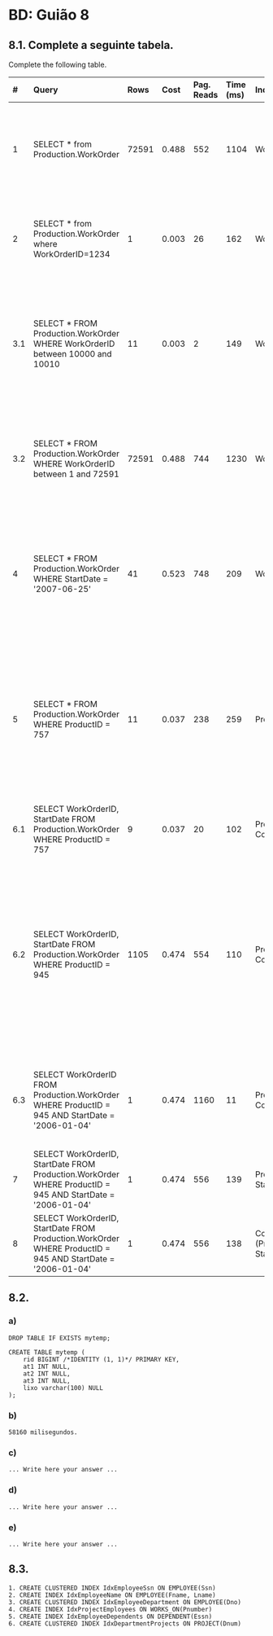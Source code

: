 # BD: Guião 8


## ​8.1. Complete a seguinte tabela.
Complete the following table.

| #    | Query                                                                                                      | Rows  | Cost  | Pag. Reads | Time (ms) |       Index used                 |       Index Op.          |                                                                             Discussion                                                                                |
| :--- | :--------------------------------------------------------------------------------------------------------- | :---- | :---- | :--------- | :-------- | :------------------------------- | :----------------------- | :-------------------------------------------------------------------------------------------------------------------------------------------------------------------- |
| 1    | SELECT * from Production.WorkOrder                                                                         | 72591 | 0.488 | 552        | 1104      | WorkOrderID                      | Clustered Index Scan     | Como necessita de percorrer as linhas todas, os tempos obtidos são altos.                                                                                             |
| 2    | SELECT * from Production.WorkOrder where WorkOrderID=1234                                                  | 1     | 0.003 | 26         | 162       | WorkOrderID                      | Clustered Index Seek     | Como não existe cache, tem de percorrer até encontrar o valor.                                                                                                        |
| 3.1  | SELECT * FROM Production.WorkOrder WHERE WorkOrderID between 10000 and 10010                               | 11    | 0.003 | 2          | 149       | WorkOrderID                      | Clustered Index Seek     | Como a cache foi limpa, é necessário percorrer até encontrar as páginas com o valor dentro do intervalo                                                               |
| 3.2  | SELECT * FROM Production.WorkOrder WHERE WorkOrderID between 1 and 72591                                   | 72591 | 0.488 | 744        | 1230      | WorkOrderID                      | Clustered Index Seek     | Visto que a query inclui um intervalo que inclui todas as páginas é necessário percorrê-as todas.                                                                     |
| 4    | SELECT * FROM Production.WorkOrder WHERE StartDate = '2007-06-25'                                          | 41    | 0.523 | 748        | 209       | WorkOrderID                      | Clustered Index Scan     | Uma vez que efetuada uma pesquisa por string, é necessário percorrer um grsnde número de páginas.                                                                     |
| 5    | SELECT * FROM Production.WorkOrder WHERE ProductID = 757                                                   | 11    | 0.037 | 238        | 259       | ProductID                        | Non Clustered Index Seek | Como o número de linhas retornar é pequeno, é utilizado um non clustered index de forma eficiente embora o número de páginas lidas seja elevado                       |
| 6.1  | SELECT WorkOrderID, StartDate FROM Production.WorkOrder WHERE ProductID = 757                              | 9     | 0.037 | 20         | 102       | ProductID Covered                | Non Clustered Index Seek |                                                                                                                                                                       |
| 6.2  | SELECT WorkOrderID, StartDate FROM Production.WorkOrder WHERE ProductID = 945                              | 1105  | 0.474 | 554        | 110       | ProductID Covered                | Clustered Index Scan     | Apesar de a query ser a mesma, o número de linhas influencia o tipo de operação. Num número superior de linhas, é mais vantajoso para o SGBD fazer um Clustered Scan. |
| 6.3  | SELECT WorkOrderID FROM Production.WorkOrder WHERE ProductID = 945 AND StartDate = '2006-01-04'            | 1     | 0.474 | 1160       | 11        | ProductID Covered                | Clustered Index Scan     | Como é necessário procurar por uma string, é imperativo percorrer todo o índice.                                                                                      |
| 7    | SELECT WorkOrderID, StartDate FROM Production.WorkOrder WHERE ProductID = 945 AND StartDate = '2006-01-04' | 1     | 0.474 | 556        | 139       | ProductID e StartDate            | Clustered Index Scan     |                                                                                                                                                                       |
| 8    | SELECT WorkOrderID, StartDate FROM Production.WorkOrder WHERE ProductID = 945 AND StartDate = '2006-01-04' | 1     | 0.474 | 556        | 138       | Composite (ProductID, StartDate) | Clustered Index Scan     |                                                                                                                                                                       |

## ​8.2.

### a)

```
DROP TABLE IF EXISTS mytemp;

CREATE TABLE mytemp ( 
	rid BIGINT /*IDENTITY (1, 1)*/ PRIMARY KEY, 
	at1 INT NULL, 
	at2 INT NULL, 
	at3 INT NULL, 
	lixo varchar(100) NULL 
);
```

### b)

```
58160 milisegundos.
```

### c)

```
... Write here your answer ...
```

### d)

```
... Write here your answer ...
```

### e)

```
... Write here your answer ...
```

## ​8.3.

```
1. CREATE CLUSTERED INDEX IdxEmployeeSsn ON EMPLOYEE(Ssn)
2. CREATE INDEX IdxEmployeeName ON EMPLOYEE(Fname, Lname)
3. CREATE CLUSTERED INDEX IdxEmployeeDepartment ON EMPLOYEE(Dno)
4. CREATE INDEX IdxProjectEmployees ON WORKS_ON(Pnumber)
5. CREATE INDEX IdxEmployeeDependents ON DEPENDENT(Essn)
6. CREATE CLUSTERED INDEX IdxDepartmentProjects ON PROJECT(Dnum)
```
